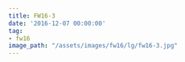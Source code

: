 ```yaml
---
title: FW16-3
date: '2016-12-07 00:00:00'
tag:
- fw16
image_path: "/assets/images/fw16/lg/fw16-3.jpg"
---
```

